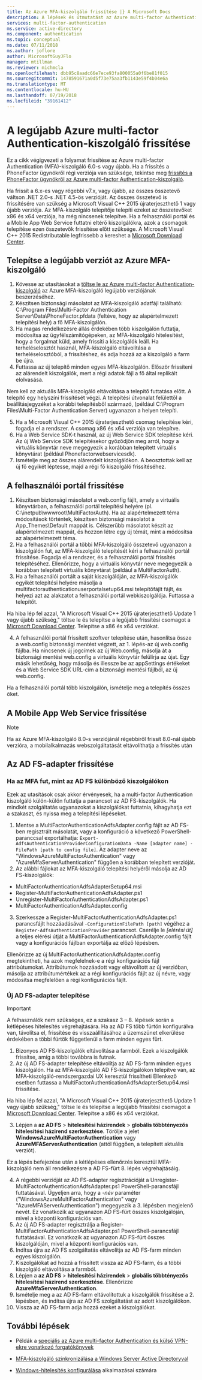```yaml
---
title: Az Azure MFA-kiszolgáló frissítése |} A Microsoft Docs
description: A lépések és útmutatást az Azure multi-factor Authentication-kiszolgáló frissítése újabb verzióra.
services: multi-factor-authentication
ms.service: active-directory
ms.component: authentication
ms.topic: conceptual
ms.date: 07/11/2018
ms.author: joflore
author: MicrosoftGuyJFlo
manager: mtillman
ms.reviewer: michmcla
ms.openlocfilehash: dbb95c8aadc66e7ece93fa800055a0f6be81f015
ms.sourcegitcommit: 1478591671a0d5f73e75aa3fb1143e59f4b04e6a
ms.translationtype: MT
ms.contentlocale: hu-HU
ms.lasthandoff: 07/19/2018
ms.locfileid: "39161412"
---
```

# <a name="upgrade-to-the-latest-azure-multi-factor-authentication-server"></a>A legújabb Azure multi-factor Authentication-kiszolgáló frissítése

Ez a cikk végigvezeti a folyamat frissítése az Azure multi-factor Authentication (MFA)-kiszolgáló 6.0-s vagy újabb. Ha a frissítés a PhoneFactor ügynökről régi verziója van szüksége, tekintse meg [frissítés a PhoneFactor ügynökről az Azure multi-factor Authentication-kiszolgáló](howto-mfaserver-deploy-upgrade-pf.md).

Ha frissít a 6.x-es vagy régebbi v7.x, vagy újabb, az összes összetevő váltson .NET 2.0-s .NET 4.5-ös verzióját. Az összes összetevő is frissítésére van szükség a Microsoft Visual C++ 2015 újraterjeszthető 1 vagy újabb verziója. Az MFA-kiszolgáló telepítője telepíti ezeket az összetevőket x86 és x64 verziója, ha még nincsenek telepítve. Ha a felhasználói portál és a Mobile App Web Service futtatni eltérő kiszolgálókra, azok a csomagok telepítése ezen összetevők frissítése előtt szüksége. A Microsoft Visual C++ 2015 Redistributable legfrissebb a kereshet a [Microsoft Download Center](https://www.microsoft.com/en-us/download/). 

## <a name="install-the-latest-version-of-azure-mfa-server"></a>Telepítse a legújabb verziót az Azure MFA-kiszolgáló

1. Kövesse az utasításokat a [töltse le az Azure multi-factor Authentication-kiszolgáló](howto-mfaserver-deploy.md#download-the-mfa-server) az Azure MFA-kiszolgáló legújabb verziójának beszerzéséhez.
2. Készítsen biztonsági másolatot az MFA-kiszolgáló adatfájl található: C:\Program Files\Multi-Factor Authentication Server\Data\PhoneFactor.pfdata (feltéve, hogy az alapértelmezett telepítési hely) a fő MFA-kiszolgálón.
3. Ha magas rendelkezésre állás érdekében több kiszolgálón futtatja, módosítsa az ügyfélszámítógépeken, az MFA-kiszolgáló hitelesítést, hogy a forgalmat küld, amely frissíti a kiszolgálók leáll. Ha terheléselosztót használ, MFA-kiszolgáló eltávolítása a terheléselosztóból, a frissítéshez, és adja hozzá az a kiszolgáló a farm be újra.
4. Futtassa az új telepítő minden egyes MFA-kiszolgálón. Először frissíteni az alárendelt kiszolgálók, mert a régi adatok fájl a fő által replikált elolvasása. 

  Nem kell az aktuális MFA-kiszolgáló eltávolítása a telepítő futtatása előtt. A telepítő egy helyszíni frissítését végzi. A telepítési útvonalat felülettől a beállításjegyzéket a korábbi telepítésből származó, (például C:\Program Files\Multi-Factor Authentication Server) ugyanazon a helyen telepíti. 
  
5. Ha a Microsoft Visual C++ 2015 újraterjeszthető csomag telepítése kéri, fogadja el a rendszer. A csomag x86 és x64 verziója van telepítve.
5. Ha a Web Service SDK-t használ, az új Web Service SDK telepítése kéri. Az új Web Service SDK telepítésekor győződjön meg arról, hogy a virtuális könyvtár neve megegyezik a korábban telepített virtuális könyvtárat (például Phonefactorwebservicesdk).
6. Ismételje meg az összes alárendelt kiszolgálókon. A beosztottak kell az új fő egyikét léptesse, majd a régi fő kiszolgáló frissítéséhez. 

## <a name="upgrade-the-user-portal"></a>A felhasználói portál frissítése

1. Készítsen biztonsági másolatot a web.config fájlt, amely a virtuális könyvtárban, a felhasználói portál telepítési helyére (pl. C:\inetpub\wwwroot\MultiFactorAuth). Ha az alapértelmezett téma módosítások történtek, készítsen biztonsági másolatot a App_Themes\Default mappát is. Célszerűbb másolatot készít az alapértelmezett mappát, és hozzon létre egy új témát, mint a módosítsa az alapértelmezett téma.
2. Ha a felhasználói portál a többi MFA-kiszolgáló összetevő ugyanazon a kiszolgálón fut, az MFA-kiszolgáló telepítését kéri a felhasználói portál frissítése. Fogadja el a rendszer, és a felhasználói portál frissítés telepítéséhez. Ellenőrizze, hogy a virtuális könyvtár neve megegyezik a korábban telepített virtuális könyvtárat (például a MultiFactorAuth).
3. Ha a felhasználói portált a saját kiszolgálóján, az MFA-kiszolgálók egyikét telepítési helyére másolja a multifactorauthenticationuserportalsetup64.msi telepítőfájlt fájlt, és helyezi azt az alakzatot a felhasználói portál webkiszolgálója. Futtassa a telepítőt. 

  Ha hiba lép fel azzal, "A Microsoft Visual C++ 2015 újraterjeszthető Update 1 vagy újabb szükség," töltse le és telepítse a legújabb frissítési csomagot a [Microsoft Download Center](https://www.microsoft.com/download/). Telepítse a x86 és x64 verziókat.

4. A felhasználói portál frissített szoftver telepítése után, hasonlítsa össze a web.config biztonsági mentést végzett, az 1. lépés-az új web.config fájlba. Ha nincsenek új jogcímek az új Web.config, másolja át a biztonsági mentési web.config a virtuális könyvtár felülírja az újat. Egy másik lehetőség, hogy másolja és illessze be az appSettings értékeket és a Web Service SDK URL-cím a biztonsági mentési fájlból, az új web.config.

Ha a felhasználói portál több kiszolgálón, ismételje meg a telepítés összes őket. 

## <a name="upgrade-the-mobile-app-web-service"></a>A Mobile App Web Service frissítése

> [!NOTE]
> Ha az Azure MFA-kiszolgáló 8.0-s verziójánál régebbiről frissít 8.0-nál újabb verzióra, a mobilalkalmazás webszolgáltatását eltávolíthatja a frissítés után

## <a name="upgrade-the-ad-fs-adapters"></a>Az AD FS-adapter frissítése

### <a name="if-mfa-runs-on-different-servers-than-ad-fs"></a>Ha az MFA fut, mint az AD FS különböző kiszolgálókon

Ezek az utasítások csak akkor érvényesek, ha a multi-factor Authentication kiszolgáló külön-külön futtatja a parancsot az AD FS-kiszolgálók. Ha mindkét szolgáltatás ugyanazokat a kiszolgálókat futtatnia, kihagyhatja ezt a szakaszt, és nyissa meg a telepítési lépéseket. 

1. Mentse a MultiFactorAuthenticationAdfsAdapter.config fájlt az AD FS-ben regisztrált másolatát, vagy a konfiguráció a következő PowerShell-paranccsal exportálhatja: `Export-AdfsAuthenticationProviderConfigurationData -Name [adapter name] -FilePath [path to config file]`. Az adapter neve az "WindowsAzureMultiFactorAuthentication" vagy "AzureMfaServerAuthentication" függően a korábban telepített verzióját.
2. Az alábbi fájlokat az MFA-kiszolgáló telepítési helyéről másolja az AD FS-kiszolgálók:

  - MultiFactorAuthenticationAdfsAdapterSetup64.msi
  - Register-MultiFactorAuthenticationAdfsAdapter.ps1
  - Unregister-MultiFactorAuthenticationAdfsAdapter.ps1
  - MultiFactorAuthenticationAdfsAdapter.config

3. Szerkessze a Register-MultiFactorAuthenticationAdfsAdapter.ps1 parancsfájlt hozzáadásával `-ConfigurationFilePath [path]` végéhez a `Register-AdfsAuthenticationProvider` parancsot. Cserélje le *[elérési út]* a teljes elérési útját a MultiFactorAuthenticationAdfsAdapter.config fájlt vagy a konfigurációs fájlban exportálja az előző lépésben. 

  Ellenőrizze az új MultiFactorAuthenticationAdfsAdapter.config megtekintheti, ha azok megfelelnek-e a régi konfigurációs fájl attribútumokat. Attribútumok hozzáadott vagy eltávolított az új verzióban, másolja az attribútumértékek az a régi konfigurációs fájlt az új névre, vagy módosítsa megfelelően a régi konfigurációs fájlt.

### <a name="install-new-ad-fs-adapters"></a>Új AD FS-adapter telepítése

> [!IMPORTANT] 
> A felhasználók nem szükséges, ez a szakasz 3 – 8. lépések során a kétlépéses hitelesítés végrehajtására. Ha az AD FS több fürtön konfigurálva van, távolítsa el, frissítése és visszaállításához a üzemszünet elkerülése érdekében a többi fürtök függetlenül a farm minden egyes fürt.

1. Bizonyos AD FS-kiszolgálók eltávolítása a farmból. Ezek a kiszolgálók frissítse, amíg a többi továbbra is futnak.
2. Az új AD FS-adapter telepítése eltávolítja az AD FS-farm minden egyes kiszolgálón. Ha az MFA-kiszolgáló AD FS-kiszolgálókon telepítve van, az MFA-kiszolgáló-rendszergazdai UX keresztül frissítheti Ellenkező esetben futtassa a MultiFactorAuthenticationAdfsAdapterSetup64.msi frissítése. 

  Ha hiba lép fel azzal, "A Microsoft Visual C++ 2015 újraterjeszthető Update 1 vagy újabb szükség," töltse le és telepítse a legújabb frissítési csomagot a [Microsoft Download Center](https://www.microsoft.com/download/). Telepítse a x86 és x64 verziókat.

3. Lépjen a **az AD FS** > **hitelesítési házirendek** > **globális többtényezős hitelesítési házirend szerkesztése**. Törölje a jelet **WindowsAzureMultiFactorAuthentication** vagy **AzureMFAServerAuthentication** (attól függően, a telepített aktuális verziót). 

  Ez a lépés befejezése után a kétlépéses ellenőrzés keresztül MFA-kiszolgáló nem áll rendelkezésre a AD FS-fürt 8. lépés végrehajtásáig.

4. A régebbi verzióját az AD FS-adapter regisztrációját a Unregister-MultiFactorAuthenticationAdfsAdapter.ps1 PowerShell-parancsfájl futtatásával. Ügyeljen arra, hogy a *-név* paraméter ("WindowsAzureMultiFactorAuthentication" vagy "AzureMFAServerAuthentication") megegyezik a 3. lépésben megjelenő nevét. Ez vonatkozik az ugyanazon AD FS-fürt összes kiszolgálóján, mivel a központi konfigurációs van.
5. Az új AD FS-adapter regisztrálja a Register-MultiFactorAuthenticationAdfsAdapter.ps1 PowerShell-parancsfájl futtatásával. Ez vonatkozik az ugyanazon AD FS-fürt összes kiszolgálóján, mivel a központi konfigurációs van.
6. Indítsa újra az AD FS szolgáltatás eltávolítja az AD FS-farm minden egyes kiszolgálón.
7. Kiszolgálókat ad hozzá a frissített vissza az AD FS-farm, és a többi kiszolgáló eltávolítása a farmból.
8. Lépjen a **az AD FS** > **hitelesítési házirendek** > **globális többtényezős hitelesítési házirend szerkesztése**. Ellenőrizze **AzureMfaServerAuthentication**.
9. Ismételje meg a az AD FS-farm eltávolítottuk a kiszolgálók frissítése a 2. lépésben, és indítsa újra az AD FS szolgáltatást az adott kiszolgálókon.
10. Vissza az AD FS-farm adja hozzá ezeket a kiszolgálókat.

## <a name="next-steps"></a>További lépések

- Példák a [speciális az Azure multi-factor Authentication és külső VPN-ekre vonatkozó forgatókönyvek](howto-mfaserver-nps-vpn.md)

- [MFA-kiszolgáló szinkronizálása a Windows Server Active Directoryval](howto-mfaserver-dir-ad.md)

- [Windows-hitelesítés konfigurálása](howto-mfaserver-windows.md) alkalmazásai számára
